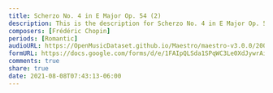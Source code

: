 ```yaml
---
title: Scherzo No. 4 in E Major Op. 54 (2)
description: This is the description for Scherzo No. 4 in E Major Op. 54 by Frédéric Chopin
composers: [Frédéric Chopin]
periods: [Romantic]
audioURL: https://OpenMusicDataset.github.io/Maestro/maestro-v3.0.0/2004/MIDI-Unprocessed_XP_10_R1_2004_03-04_ORIG_MID--AUDIO_10_R1_2004_03_Track03_wav.midi
formURL: https://docs.google.com/forms/d/e/1FAIpQLSda1SPqWC3Le0XdJywrAieNkncdH3F5ps1jA9EB4OEAcE7Cug/viewform
comments: true
share: true
date: 2021-08-08T07:43:13-06:00
---
```

